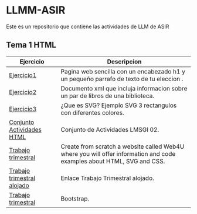# LLMM-ASIR
Este es un repositorio que contiene las actividades de LLM de ASIR

## Tema 1 HTML

Ejercicio | Descripcion
----------|------------
[Ejercicio1](/Tema1/pagina.html) |Pagina web sencilla con un encabezado h1 y un pequeño parrafo de texto de tu eleccion .
[Ejercicio2](/Tema1/biblioteca.xml) |Documento xml que incluja informacion sobre un par de libros de una biblioteca.
[Ejercicio3](/Tema1/rectangulos.svg) |¿Que es SVG? Ejemplo SVG 3 rectangulos con diferentes colores.
[Conjunto Actividades HTML](/Tema1/LMSGI_02_Actividades/README.md) | Conjunto de Actividades LMSGI 02.
[Trabajo trimestral](https://github.com/MarioCF05/TrabajoTrimestral) |Create from scratch a website called Web4U where you will offer information and code examples about HTML, SVG and CSS.
[Trabajo trimestral alojado](https://mariocf05.github.io/TrabajoTrimestral/) | Enlace Trabajo Trimestral alojado.
[Trabajo trimestral](https://mariocf05.github.io/Bootstrap/) | Bootstrap.
